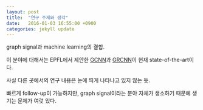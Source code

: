 ```yaml
---
layout: post
title:  "연구 주제와 생각"
date:   2016-01-03 16:55:00 +0900
categories: jekyll update
---
```


graph signal과 machine learning의 결합.

이 분야에 대해서는 EPFL에서 제안한 [GCNN]과 [GRCNN]이 현재 state-of-the-art이다. 

사실 다른 곳에서의 연구 내용은 눈에 띄게 나타나고 있지 않는 듯.

빠르게 follow-up이 가능하지만, graph signal이라는 분야 자체가 생소하기 때문에 생기는 문제가 여럿 있다.

[GCNN]: https://arxiv.org/abs/1606.09375
[GRCNN]: https://arxiv.org/abs/1612.07659